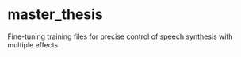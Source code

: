 # master_thesis
Fine-tuning training files for precise control of speech synthesis with multiple effects
